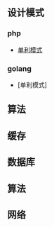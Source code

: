## 设计模式
### php
- [单利模式 ](docs/dataStructures-algorithms/几道常见的子符串算法题.md)

### golang
- [单利模式]

## 算法

## 缓存

## 数据库

## 算法

## 网络
